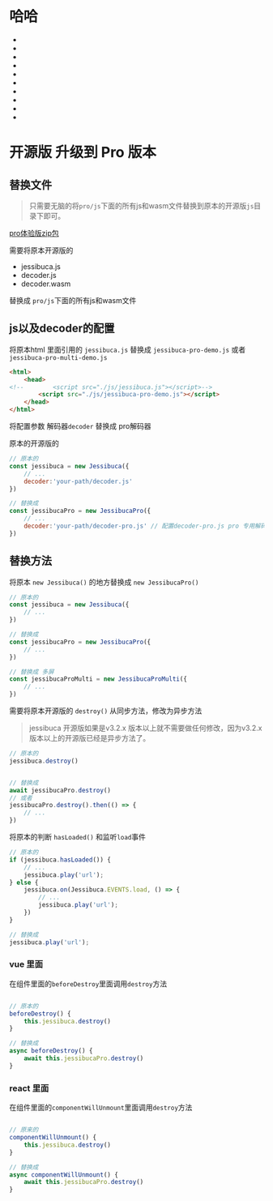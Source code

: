 # 哈哈
-
-
-
-
-
-
-
-
-
-
<Rice/>

# 开源版 升级到 Pro 版本

## 替换文件

> 只需要无脑的将`pro/js`下面的所有js和wasm文件替换到原本的开源版`js`目录下即可。

[pro体验版zip包](https://jessibuca.com/pro.zip)

需要将原本开源版的

- jessibuca.js
- decoder.js
- decoder.wasm

替换成 `pro/js`下面的所有js和wasm文件


## js以及decoder的配置

将原本html 里面引用的 `jessibuca.js` 替换成 `jessibuca-pro-demo.js` 或者 `jessibuca-pro-multi-demo.js`

```html
<html>
    <head>
<!--        <script src="./js/jessibuca.js"></script>-->
        <script src="./js/jessibuca-pro-demo.js"></script>
    </head>
</html>

```

将配置参数 解码器`decoder` 替换成 pro解码器

原本的开源版的
```js
// 原本的
const jessibuca = new Jessibuca({
    // ...
    decoder:'your-path/decoder.js'
})
```


```js
// 替换成
const jessibucaPro = new JessibucaPro({
    // ...
    decoder:'your-path/decoder-pro.js' // 配置decoder-pro.js pro 专用解码器
})
```


## 替换方法

将原本 `new Jessibuca()` 的地方替换成 `new JessibucaPro()`

```js
// 原本的
const jessibuca = new Jessibuca({
    // ...
})
```

```js
// 替换成
const jessibucaPro = new JessibucaPro({
    // ...
})
```
```js
// 替换成 多屏
const jessibucaProMulti = new JessibucaProMulti({
    // ...
})
```


需要将原本开源版的 `destroy()` 从同步方法，修改为异步方法

> jessibuca 开源版如果是v3.2.x 版本以上就不需要做任何修改，因为v3.2.x 版本以上的开源版已经是异步方法了。

```js
// 原本的
jessibuca.destroy()
```

```js

// 替换成
await jessibucaPro.destroy()
// 或者
jessibucaPro.destroy().then(() => {
    // ...
})
```

将原本的判断 `hasLoaded()` 和监听`load`事件

```js
// 原本的
if (jessibuca.hasLoaded()) {
    // ...
    jessibuca.play('url');
} else {
    jessibuca.on(Jessibuca.EVENTS.load, () => {
        // ...
        jessibuca.play('url');
    })
}
```

```js
// 替换成
jessibuca.play('url');
```



### vue 里面

在组件里面的`beforeDestroy`里面调用`destroy`方法

```js

// 原本的
beforeDestroy() {
    this.jessibuca.destroy()
}

// 替换成
async beforeDestroy() {
    await this.jessibucaPro.destroy()
}
```


### react 里面

在组件里面的`componentWillUnmount`里面调用`destroy`方法

```js

// 原来的
componentWillUnmount() {
    this.jessibuca.destroy()
}

// 替换成
async componentWillUnmount() {
    await this.jessibucaPro.destroy()
}

```
